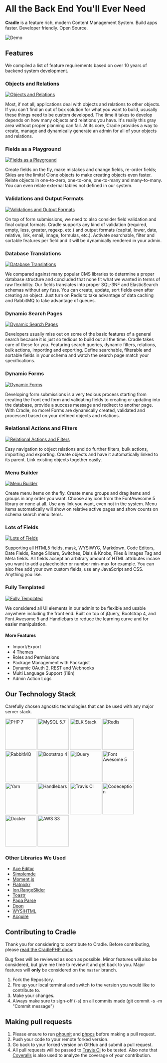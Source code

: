 # All the Back End You'll Ever Need

**Cradle** is a feature rich, modern Content Management System. Build apps faster. Developer friendly. Open Source.

![Demo](https://github.com/CradlePHP/cradlephp.github.io/master/images/showntell.png?raw=true)

## Features

We compiled a list of feature requirements based on over 10 years of backend system development.

### Objects and Relations

[![Objects and Relations](https://github.com/CradlePHP/cradlephp.github.io/master/images/preview-7.png?raw=true)](https://github.com/CradlePHP/cradlephp.github.io/master/images/full-7.png?raw=true)

Most, if not all, applications deal with objects and relations to other objects. If you can't find an out of box solution for what you want to build, ususally these things need to be custom developed. The time it takes to develop depends on how many objects and relations you have. It's really this gray area without proper planning can fail. At its core, Cradle provides a way to create, manage and dynamically generate an admin for all of your objects and relations.

### Fields as a Playground

[![Fields as a Playground](https://github.com/CradlePHP/cradlephp.github.io/master/images/preview-8.png?raw=true)](https://github.com/CradlePHP/cradlephp.github.io/master/images/full-8.png?raw=true)

Create fields on the fly, make mistakes and change fields, re-order fields; Skies are the limits! Clone objects to make creating objects even faster. Relate objects in one-to-zero, one-to-one, one-to-many and many-to-many. You can even relate external tables not defined in our system.

### Validations and Output Formats

[![Validations and Output Formats](https://github.com/CradlePHP/cradlephp.github.io/master/images/preview-6.png?raw=true)](https://github.com/CradlePHP/cradlephp.github.io/master/images/full-6.png?raw=true)

On top of form submissions, we need to also consider field validation and final output formats. Cradle supports any kind of validation (required, empty, less, greater, regexp, etc.) and output formats (capital, lower, date, relative, link, email, image, formulas, etc.). Activate searchable, filter and sortable features per field and it will be dynamically rendered in your admin.

### Database Translations

[![Database Translations](https://github.com/CradlePHP/cradlephp.github.io/master/images/preview-10.png?raw=true)](https://github.com/CradlePHP/cradlephp.github.io/master/images/full-10.png?raw=true)

We compared against many popular CMS libraries to determine a proper database structure and concluded that none fit what we wanted in terms of raw flexibility. Our fields translates into proper SQL-3NF and ElasticSearch schemas without any fuss. You can create, update, sort fields even after creating an object. Just turn on Redis to take advantage of data caching and RabbitMQ to take advantage of queues.

### Dynamic Search Pages

[![Dynamic Search Pages](https://github.com/CradlePHP/cradlephp.github.io/master/images/preview-3.png?raw=true)](https://github.com/CradlePHP/cradlephp.github.io/master/images/full-3.png?raw=true)

Developers usually miss out on some of the basic features of a general search because it is just so tedious to build out all the time. Cradle takes care of these for you. Featuring search queries, dynamic filters, relations, bulk actions, importing and exporting. Define searchable, filterable and sortable fields in your schema and watch the search page match your specifications.

### Dynamic Forms

[![Dynamic Forms](https://github.com/CradlePHP/cradlephp.github.io/master/images/preview-4.png?raw=true)](https://github.com/CradlePHP/cradlephp.github.io/master/images/full-4.png?raw=true)

Developing form submissions is a very tedious process starting from creating the front end form and validating fields to creating or updating into the database, provide a success message and redirect to another page. With Cradle, no more! Forms are dynamically created, validated and processed based on your defined objects and relations.

### Relational Actions and Filters

[![Relational Actions and Filters](https://github.com/CradlePHP/cradlephp.github.io/master/images/preview-5.png?raw=true)](https://github.com/CradlePHP/cradlephp.github.io/master/images/full-5.png?raw=true)

Easy navigation to object relations and do further filters, bulk actions, importing and exporting. Create objects and have it automatically linked to its parent. Link existing objects together easily.

### Menu Builder

[![Menu Builder](https://github.com/CradlePHP/cradlephp.github.io/master/images/preview-2.png?raw=true)](https://github.com/CradlePHP/cradlephp.github.io/master/images/full-2.png?raw=true)

Create menu items on the fly. Create menu groups and drag items and groups in any order you want. Choose any icon from the FontAwesome 5 library or none at all. Use any link you want, even not in the system. Menu items automatically will show on relative active pages and show counts on schema search menu items.

### Lots of Fields

[![Lots of Fields](https://github.com/CradlePHP/cradlephp.github.io/master/images/preview-1.png?raw=true)](https://github.com/CradlePHP/cradlephp.github.io/master/images/full-1.png?raw=true)

Supporting all HTML5 fields, mask, WYSIWYG, Markdown, Code Editors, Date Fields, Range Sliders, Switches, Dials & Knobs, Files & Images Tag and Meta fields. All fields accept an arbitrary amount of HTML attributes incase you want to add a placeholder or number min-max for example. You can also free add your own custom fields, use any JavaScript and CSS. Anything you like.

### Fully Templated

[![Fully Templated](https://github.com/CradlePHP/cradlephp.github.io/master/images/preview-9.png?raw=true)](https://github.com/CradlePHP/cradlephp.github.io/master/images/full-9.png?raw=true)

We considered all UI elements in our admin to be flexible and usable anywhere including the front end. Built on top of jQuery, Bootstrap 4, and Font Awesome 5 and Handlebars to reduce the learning curve and for easier manipulation.

#### More Features

 - Import/Export
 - 4 Themes
 - Roles and Permissions
 - Package Management with Packagist
 - Dynamic OAuth 2, REST and Webhooks
 - Multi Language Support (i18n)
 - Admin Action Logs

## Our Technology Stack

Carefully chosen agnostic technologies that can be used with any major server stack.

[<img alt="PHP 7" src="https://github.com/CradlePHP/cradlephp.github.io/master/images/php.png?raw=true" width="100" height="100" />](http://php.net/archive/2018.php#id2018-03-02-1)
[<img alt="MySQL 5.7" src="https://github.com/CradlePHP/cradlephp.github.io/master/images/mysql.png?raw=true" width="100" height="100" />](https://dev.mysql.com/doc/relnotes/mysql/5.7/en/)
[<img alt="ELK Stack" src="https://github.com/CradlePHP/cradlephp.github.io/master/images/elastic.png?raw=true" width="100" height="100" />](https://www.elastic.co/)
[<img alt="Redis" src="https://github.com/CradlePHP/cradlephp.github.io/master/images/redis.png?raw=true" width="100" height="100" />](https://redis.io/)
[<img alt="RabbitMQ" src="https://github.com/CradlePHP/cradlephp.github.io/master/images/rabbit.png?raw=true" width="100" height="100" />](https://www.rabbitmq.com/)
[<img alt="Bootstrap 4" src="https://github.com/CradlePHP/cradlephp.github.io/master/images/bootstrap.png?raw=true" width="100" height="100" />](https://getbootstrap.com/)
[<img alt="jQuery" src="https://github.com/CradlePHP/cradlephp.github.io/master/images/jquery.png?raw=true" width="100" height="100" />](https://jquery.com/)
[<img alt="Font Awesome 5" src="https://github.com/CradlePHP/cradlephp.github.io/master/images/fontawesome.png?raw=true" width="100" height="100" />](https://fontawesome.com/)
[<img alt="Yarn" src="https://github.com/CradlePHP/cradlephp.github.io/master/images/yarn.png?raw=true" width="100" height="100" />](https://yarnpkg.com/en/)
[<img alt="Handlebars" src="https://github.com/CradlePHP/cradlephp.github.io/master/images/handlebars.png?raw=true" width="100" height="100" />](https://handlebarsjs.com/)
[<img alt="Travis CI" src="https://github.com/CradlePHP/cradlephp.github.io/master/images/travis.png?raw=true" width="100" height="100" />](https://travis-ci.org/)
[<img alt="Codeception" src="https://github.com/CradlePHP/cradlephp.github.io/master/images/codecept.png?raw=true" width="100" height="100" />](https://codeception.com/)
[<img alt="Docker" src="https://github.com/CradlePHP/cradlephp.github.io/master/images/docker.png?raw=true" width="100" height="100" />](https://www.docker.com/)
[<img alt="AWS S3" src="https://github.com/CradlePHP/cradlephp.github.io/master/images/s3.png?raw=true" width="100" height="100" />](https://aws.amazon.com/s3/)

### Other Libraries We Used

- [Ace Editor](https://ace.c9.io)
- [Simplemde](https://simplemde.com/)
- [Moment.js](http://momentjs.com/)
- [Flatpickr](https://flatpickr.js.org/)
- [Ion.RangeSlider](http://ionden.com/a/plugins/ion.rangeSlider/en.html)
- [Toastr](https://codeseven.github.io/toastr/)
- [Papa Parse](https://www.papaparse.com/)
- [Doon](https://github.com/cblanquera/doon)
- [WYSIHTML](http://wysihtml.com/)
- [Acquire](https://github.com/cblanquera/acquire)

<a name="#contribute"></a>
## Contributing to Cradle

Thank you for considering to contribute to Cradle. Before contributing, please [read the CradlePHP docs](https://cradle.github.io).

Bug fixes will be reviewed as soon as possible. Minor features will also be considered, but give me time to review it and get back to you. Major features will **only** be considered on the `master` branch.

1. Fork the Repository.
2. Fire up your local terminal and switch to the version you would like to
contribute to.
3. Make your changes.
4. Always make sure to sign-off (-s) on all commits made (git commit -s -m "Commit message")

## Making pull requests

1. Please ensure to run [phpunit](https://phpunit.de/) and
[phpcs](https://github.com/squizlabs/PHP_CodeSniffer) before making a pull request.
2. Push your code to your remote forked version.
3. Go back to your forked version on GitHub and submit a pull request.
4. All pull requests will be passed to [Travis CI](https://travis-ci.org/CradlePHP/framework) to be tested. Also note that [Coveralls](https://coveralls.io/github/CradlePHP/framework) is also used to analyze the coverage of your contribution.
